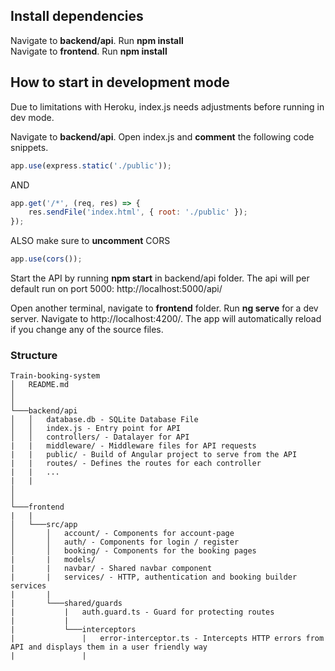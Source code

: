 ## Install dependencies
Navigate to **backend/api**. Run **npm install**<br>
Navigate to **frontend**. Run **npm install**


## How to start in development mode

Due to limitations with Heroku, index.js needs adjustments before running in dev mode.

Navigate to **backend/api**. Open index.js and **comment** the following code snippets.

```javascript
app.use(express.static('./public'));
```
AND

```javascript
app.get('/*', (req, res) => {
    res.sendFile('index.html', { root: './public' });
});  
```
ALSO make sure to **uncomment** CORS

```javascript
app.use(cors());
```

Start the API by running **npm start** in backend/api folder. The api will per default run on port 5000: http://localhost:5000/api/

Open another terminal, navigate to **frontend** folder. Run **ng serve** for a dev server. Navigate to http://localhost:4200/. The app will automatically reload if you change any of the source files.

### Structure

```
Train-booking-system
│   README.md
│  
│
└───backend/api 
│   │   database.db - SQLite Database File
│   │   index.js - Entry point for API
│   │   controllers/ - Datalayer for API
|   |   middleware/ - Middleware files for API requests
|   |   public/ - Build of Angular project to serve from the API
|   |   routes/ - Defines the routes for each controller
|   |   ...
|   |
│   
│   
└───frontend
|   |
│   └───src/app
│       │   account/ - Components for account-page
│       │   auth/ - Components for login / register
│       │   booking/ - Components for the booking pages
|       |   models/
|       |   navbar/ - Shared navbar component
|       |   services/ - HTTP, authentication and booking builder services
|       |
|       └───shared/guards
|           |   auth.guard.ts - Guard for protecting routes
|           |
|           └───interceptors
|               |   error-interceptor.ts - Intercepts HTTP errors from API and displays them in a user friendly way
|               |                   
```
